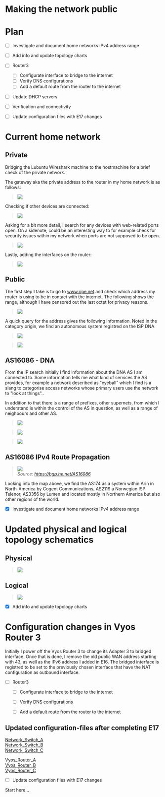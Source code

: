 # Making the network public

# Plan

- [ ] Investigate and document home networks IPv4 address range
- [ ] Add info and update topology charts

- [ ] Router3 
	- [ ] Configurate interface to bridge to the internet
	- [ ] Verify DNS configurations
	- [ ] Add a default route from the router to the internet

- [ ] Update DHCP servers

- [ ] Verification and connectivity

- [ ] Update configuration files with E17 changes

# Current home network

## Private

Bridging the Lubuntu Wireshark machine to the hostmachine for a brief check of the private network.

The gateway aka the private address to the router in my home network is as follows:

>![](/documentation/E17/PrivateGateway.png)

Checking if other devices are connected:

>![](/documentation/E17/hosts_alive_private.png)

Asking for a bit more detail, I search for any devices with web-related ports open. On a sidenote, could be an interesting way to for example check for security issues within my network when ports are not supposed to be open. 

>![](/documentation/E17/Hosts_scan.png)

Lastly, adding the interfaces on the router:

>![](/documentation/E17/routeriface.png)

## Public

The first step I take is to go to www.ripe.net and check which address my router is using to be in contact with the internet. The following shows the range, although I have censored out the last octet for privacy reasons. 

>![](/documentation/E17/routerip.png)

A quick query for the address gives the following information. Noted in the category origin, we find an autonomous system 
registred on the ISP DNA. 

>![](/documentation/E17/DNA_subnet.png)

>![](/documentation/E17/DNA_route.png)

## AS16086 - DNA

From the IP search initially I find information about the DNA AS I am connected to. Some information tells me what kind of services the
AS provides, for example a network described as "eyeball" which I find is a slang to categorise access networks whose primary users use the network to "look at things"..

In addition to that there is a range of prefixes, other supernets, from which I understand is within the control of the AS in question, as well as a range of neighbours and other AS.

>![](/documentation/E17/AS16086_1.png)

>![](/documentation/E17/Peering_db_AS16086.png)

>![](/documentation/E17/AS16086_IX.png)

## AS16086 IPv4 Route Propagation

>![](/documentation/E17/AS16086_RoutePropagation1.png)\
*Source: https://bgp.he.net/AS16086*

Looking into the map above, we find the AS174 as a system within Arin in North-America by Cogent Communications, AS2119 a Norwegian ISP Telenor, AS3356 by Lumen and located mostly in Northern America but also other regions of the world. 

- [x] Investigate and document home networks IPv4 address range

# Updated physical and logical topology schematics

## Physical

>![](/documentation/E17/E17NetworkCharts-PhysicalTopology.png)

## Logical 

>![](/documentation/E17/E17NetworkCharts-LogicalTopology1.png)

- [x] Add info and update topology charts


# Configuration changes in Vyos Router 3

Initially I power off the Vyos Router 3 to change its Adapter 3 to bridged interface. Once that is done, I remove the old public WAN address starting with 43, as well as the IPv6 address I added in E16. The bridged interface is registred to be
set to the previously chosen interface that have the NAT configuration as outbound interface. 



- [ ] Router3 
	- [ ] Configurate interface to bridge to the internet
	- [ ] Verify DNS configurations
	- [ ] Add a default route from the router to the internet









## Updated configuration-files after completing E17

[Network_Switch_A](/documentation/E17/Config_files/E17-SwitchAu.cfg)\
[Network_Switch_B](/documentation/E17/Config_files/E17-SwitchBu.cfg)\
[Network_Switch_C](/documentation/E17/Config_files/E17-SwitchCu.cfg)

[Vyos_Router_A](/documentation/E17/Config_files/E17-RouterAu.cfg) \
[Vyos_Router_B](/documentation/E17/Config_files/E17-RouterBu.cfg) \
[Vyos_Router_C](/documentation/E17/Config_files/E17-RouterCu.cfg) 

- [ ] Update configuration files with E17 changes

Start here...